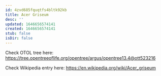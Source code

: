 ```yaml
---
id: 4zvd685fquqtfs4bltk92kb
title: Acer Griseum
desc: ''
updated: 1646656574141
created: 1646656574141
stub: false
isDir: false
---
```

Check OTOL tree here: https://tree.opentreeoflife.org/opentree/argus/opentree13.4@ott523216


Check Wikipedia entry here: https://en.wikipedia.org/wiki/Acer_griseum
